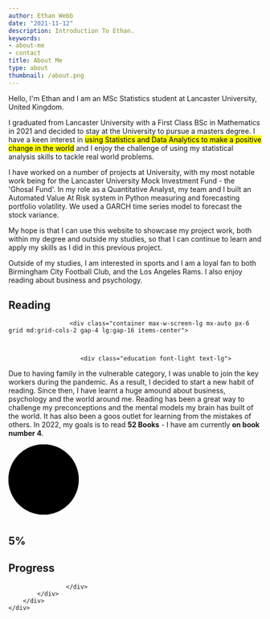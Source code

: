 ```yaml
---
author: Ethan Webb
date: "2021-11-12"
description: Introduction To Ethan.
keywords:
- about-me
- contact
title: About Me
type: about
thumbnail: /about.png
---
```


Hello, I'm Ethan and I am an MSc Statistics student at Lancaster University, United Kingdom. 

I graduated from Lancaster University with a First Class BSc in Mathematics in 2021 and decided to stay at the University to pursue a masters degree. I have a keen interest in <mark>using Statistics and Data Analytics to make a positive change in the world</mark> and I enjoy the challenge of using my statistical analysis skills to tackle real world problems.

I have worked on a number of projects at University, with my most notable work being for the Lancaster University Mock Investment Fund - the 'Ghosal Fund'. In my role as a Quantitative Analyst, my team and I built an Automated Value At Risk system in Python measuring and forecasting portfolio volatility. We used a GARCH time series model to forecast the stock variance.

My hope is that I can use this website to showcase my project work, both within my degree and outside my studies, so that I can continue to learn and apply my skills as I did in this previous project.

Outside of my studies, I am interested in sports and I am a loyal fan to both Birmingham City Football Club, and the Los Angeles Rams. I also enjoy reading about business and psychology.


<section class="section section--border-bottom rad-animation-group">
    <div class="container max-w-screen-lg mx-auto px-6 grid">
        <div class="row rad-fade-down">
            <div class="col-12">
                <h2 class="text-4xl font-bold mb-4">Reading</h2>
                  
                     <div class="container max-w-screen-lg mx-auto px-6 grid md:grid-cols-2 gap-4 lg:gap-16 items-center"> 



                        <div class="education font-light text-lg">
Due to having family in the vulnerable category, I was unable to join the key workers during the pandemic. As a result, I decided to start a new habit of reading. Since then, I have learnt a huge amound about business, psychology and the world around me. Reading has been a great way to challenge my preconceptions and the mental models my brain has built of the world. It has also been a goos outlet for learning from the mistakes of others. In 2022, my goals is to read <b>52 Books</b> - I have am currently <b>on book number 4</b>. 
                        </div>
                        
<!-- Progress Bar -->
<div class="box">
  <div class="percent">
    <svg>
      <circle cx="70" cy="70" r="70"></circle>
      <circle cx="70" cy="70" r="70"></circle>
    </svg>
    <div class="num">
      <h2>5<span>%</span></h2>
    </div>
  </div>
  <h2 class="text">Progress</h2>
</div>
                        
                    </div>
            </div>
        </div>
    </div>
</section>
